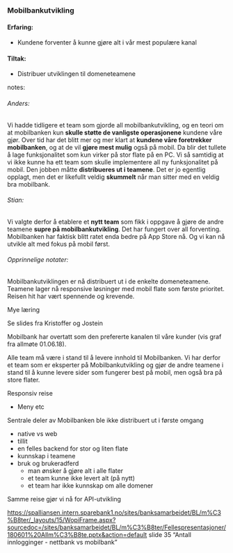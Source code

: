 ### Mobilbankutvikling

#### Erfaring:
- Kundene forventer å kunne gjøre alt i vår mest populære kanal

#### Tiltak:
- Distribuer utviklingen til domeneteamene


notes:
###### Anders:
Vi hadde tidligere et team som gjorde all mobilbankutvikling, og en teori om at mobilbanken kun **skulle støtte de vanligste operasjonene** kundene våre gjør. Over tid har det blitt mer og mer klart at **kundene våre foretrekker mobilbanken**, og at de vil **gjøre mest mulig** også på mobil. Da blir det tullete å lage funksjonalitet som kun virker på stor flate på en PC. Vi så samtidig at vi ikke kunne ha ett team som skulle implementere all ny funksjonalitet på mobil. Den jobben måtte **distribueres ut i teamene**. 
Det er jo egentlig opplagt, men det er likefullt veldig **skummelt** når man sitter med en veldig bra mobilbank. 

###### Stian:
Vi valgte derfor å etablere et **nytt team** som fikk i oppgave å gjøre de andre teamene **supre på mobilbankutvikling**. Det har fungert over all forventing. Mobilbanken har faktisk blitt ratet enda bedre på App Store nå. Og vi kan nå utvikle alt med fokus på mobil først. 


###### Opprinnelige notater:

Mobilbankutviklingen er nå distribuert ut i de enkelte domeneteamene. Teamene lager nå responsive løsninger med mobil flate som første prioritet. Reisen hit har vært spennende og krevende. 

Mye læring

Se slides fra Kristoffer og Jostein


Mobilbank har overtatt som den prefererte kanalen til våre kunder (vis graf fra allmøte 01.06.18).

Alle team må være i stand til å levere innhold til Mobilbanken. Vi har derfor et team som er eksperter på Mobilbankutvikling og gjør de andre teamene i stand til å kunne levere sider som fungerer best på mobil, men også bra på store flater. 

Responsiv reise
* Meny etc

Sentrale deler av Mobilbanken ble ikke distribuert ut i første omgang
* native vs web
* tillit
* en felles backend for stor og liten flate
* kunnskap i teamene
* bruk og brukeradferd
  * man ønsker å gjøre alt i alle flater
  * et team kunne ikke levert alt (på nytt)
  * et team har ikke kunnskap om alle domener

Samme reise gjør vi nå for API-utvikling

https://spalliansen.intern.sparebank1.no/sites/banksamarbeidet/BL/m%C3%B8ter/_layouts/15/WopiFrame.aspx?sourcedoc=/sites/banksamarbeidet/BL/m%C3%B8ter/Fellespresentasjoner/180601%20Allm%C3%B8te.pptx&action=default slide 35 “Antall innlogginger - nettbank vs mobilbank”